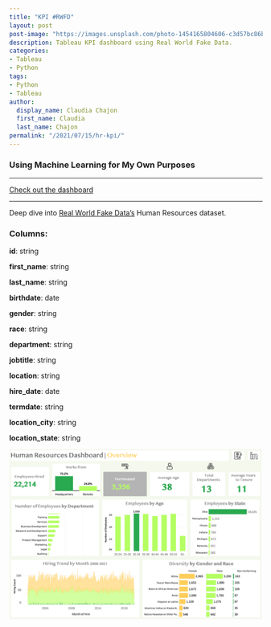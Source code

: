 ```yaml
---
title: "KPI #RWFD"
layout: post
post-image: "https://images.unsplash.com/photo-1454165804606-c3d57bc86b40?ixlib=rb-1.2.1&ixid=MnwxMjA3fDB8MHxwaG90by1wYWdlfHx8fGVufDB8fHx8&auto=format&fit=crop&w=1470&q=80"
description: Tableau KPI dashboard using Real World Fake Data.
categories:
- Tableau
- Python
tags:
- Python
- Tableau
author:
  display_name: Claudia Chajon
  first_name: Claudia
  last_name: Chajon
permalink: "/2021/07/15/hr-kpi/"
---
```

<h3>Using Machine Learning for My Own Purposes</h3>

---

[Check out the dashboard](https://public.tableau.com/views/HumanResourcesDashboardRWFD/Dashboard1?:language=en-US&:display_count=n&:origin=viz_share_link)

---

Deep dive into [Real World Fake Data’s](https://data.world/markbradbourne/rwfd-real-world-fake-data) Human Resources dataset. 


### Columns:

**id**: string

**first_name**: string

**last_name**: string

**birthdate**: date

**gender**: string

**race**: string

**department**: string

**jobtitle**: string

**location**: string

**hire_date**: date

**termdate**: string

**location_city**: string

**location_state**: string

![](/assets/images/blog_post_images/kpi_hr.png)

